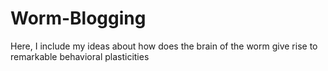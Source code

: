 # Worm-Blogging
Here, I include my ideas about how does the brain of the worm give rise to remarkable behavioral plasticities 
